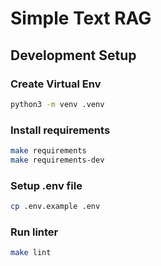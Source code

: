 # Simple Text RAG

## Development Setup

### Create Virtual Env
```bash
python3 -m venv .venv
```

### Install requirements
```bash
make requirements
make requirements-dev
```

### Setup .env file
```bash
cp .env.example .env
```

### Run linter
```bash
make lint
```